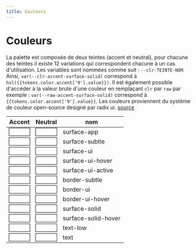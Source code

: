 ```yaml
---
title: Couleurs
---
```


# Couleurs

La palette est composée de deux teintes (accent et neutral), pour chacune des teintes il existe 12 variations qui correspondent chacune à un cas d'utilisation.
Les variables sont nommées comme suit : `--clr-TEINTE-NOM`. Ainsi, `var(--clr-accent-surface-solid)` correspond à `hsl({{tokens.color.accent['9'].value}})`. Il est également possible d'accéder à la valeur brute d'une couleur en remplaçant `clr` par `raw` par exemple : `var(--raw-accent-surface-solid)` correspond à `{{tokens.color.accent['9'].value}}`. Les couleurs proviennent du système de couleur open-source designé par radix ui. [source](https://www.radix-ui.com/colors)

| Accent                                                                                                  | Neutral                                                                                                  | nom                 |
| ------------------------------------------------------------------------------------------------------- | -------------------------------------------------------------------------------------------------------- | ------------------- |
| <div style="outline: 1px solid black; background:hsl({{tokens.color.accent['1'].value}})">&nbsp;</div>  | <div style="outline: 1px solid black; background:hsl({{tokens.color.neutral['1'].value}})">&nbsp;</div>  | surface-app         |
| <div style="outline: 1px solid black; background:hsl({{tokens.color.accent['2'].value}})">&nbsp;</div>  | <div style="outline: 1px solid black; background:hsl({{tokens.color.neutral['2'].value}})">&nbsp;</div>  | surface-subtle      |
| <div style="outline: 1px solid black; background:hsl({{tokens.color.accent['3'].value}})">&nbsp;</div>  | <div style="outline: 1px solid black; background:hsl({{tokens.color.neutral['3'].value}})">&nbsp;</div>  | surface-ui          |
| <div style="outline: 1px solid black; background:hsl({{tokens.color.accent['4'].value}})">&nbsp;</div>  | <div style="outline: 1px solid black; background:hsl({{tokens.color.neutral['4'].value}})">&nbsp;</div>  | surface-ui-hover    |
| <div style="outline: 1px solid black; background:hsl({{tokens.color.accent['5'].value}})">&nbsp;</div>  | <div style="outline: 1px solid black; background:hsl({{tokens.color.neutral['5'].value}})">&nbsp;</div>  | surface-ui-active   |
| <div style="outline: 1px solid black; background:hsl({{tokens.color.accent['6'].value}})">&nbsp;</div>  | <div style="outline: 1px solid black; background:hsl({{tokens.color.neutral['6'].value}})">&nbsp;</div>  | border-subtle       |
| <div style="outline: 1px solid black; background:hsl({{tokens.color.accent['7'].value}})">&nbsp;</div>  | <div style="outline: 1px solid black; background:hsl({{tokens.color.neutral['7'].value}})">&nbsp;</div>  | border-ui           |
| <div style="outline: 1px solid black; background:hsl({{tokens.color.accent['8'].value}})">&nbsp;</div>  | <div style="outline: 1px solid black; background:hsl({{tokens.color.neutral['8'].value}})">&nbsp;</div>  | border-ui-hover     |
| <div style="outline: 1px solid black; background:hsl({{tokens.color.accent['9'].value}})">&nbsp;</div>  | <div style="outline: 1px solid black; background:hsl({{tokens.color.neutral['9'].value}})">&nbsp;</div>  | surface-solid       |
| <div style="outline: 1px solid black; background:hsl({{tokens.color.accent['10'].value}})">&nbsp;</div> | <div style="outline: 1px solid black; background:hsl({{tokens.color.neutral['10'].value}})">&nbsp;</div> | surface-solid-hover |
| <div style="outline: 1px solid black; background:hsl({{tokens.color.accent['11'].value}})">&nbsp;</div> | <div style="outline: 1px solid black; background:hsl({{tokens.color.neutral['11'].value}})">&nbsp;</div> | text-low            |
| <div style="outline: 1px solid black; background:hsl({{tokens.color.accent['12'].value}})">&nbsp;</div> | <div style="outline: 1px solid black; background:hsl({{tokens.color.neutral['12'].value}})">&nbsp;</div> | text                |
